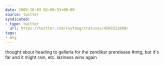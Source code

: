 ```yaml
---
date: 2009-10-03 02:00:53+00:00
source: twitter
syndicated:
- type: twitter
  url: https://twitter.com/roytang/statuses/4569311880/
tags:
- mtg
---
```


thought about heading to galleria for the zendikar prerelease #mtg, but it's far and it might rain, etc. laziness wins again